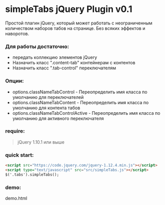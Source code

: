 simpleTabs jQuery Plugin v0.1
=============================

Простой плагин jQuery, который может работать с неограниченным количеством
наборов табов на странице. Без всяких эффектов и наворотов.
### Для работы достаточно:
- передать коллекцию элементов jQuery
- Назначить класс ".content-tab" контейнерам с контентов
- Назначить класс ".tab-control" переключателям

### Опции:
- options.classNameTabControl - Переопределить имя класса по умолчанию для переключателей
- options.classNameTabContent - Переопределить имя класса по умолчанию для контента табов
- options.classNameTabControlActive - Переопределить имя класса по умолчанию для активного переключателя

### require:
> jQuery 1.10.1 или выше

### quick start:
```html
<script src="https://code.jquery.com/jquery-1.12.4.min.js"></script>
<script type="text/javascript" src="src/simpleTabs.js"></script>
$('.tabs').simpleTabs();
```

### demo:
demo.html


